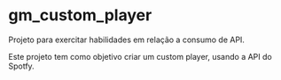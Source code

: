 # gm_custom_player
Projeto para exercitar habilidades em relação a consumo de API.

Este projeto tem como objetivo criar um custom player, usando a API do Spotfy.
